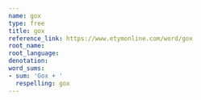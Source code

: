 ```yaml
---
name: gox
type: free
title: gox
reference_link: https://www.etymonline.com/word/gox
root_name: 
root_language: 
denotation: 
word_sums:
- sum: 'Gox + '
  respelling: gox
---
```

